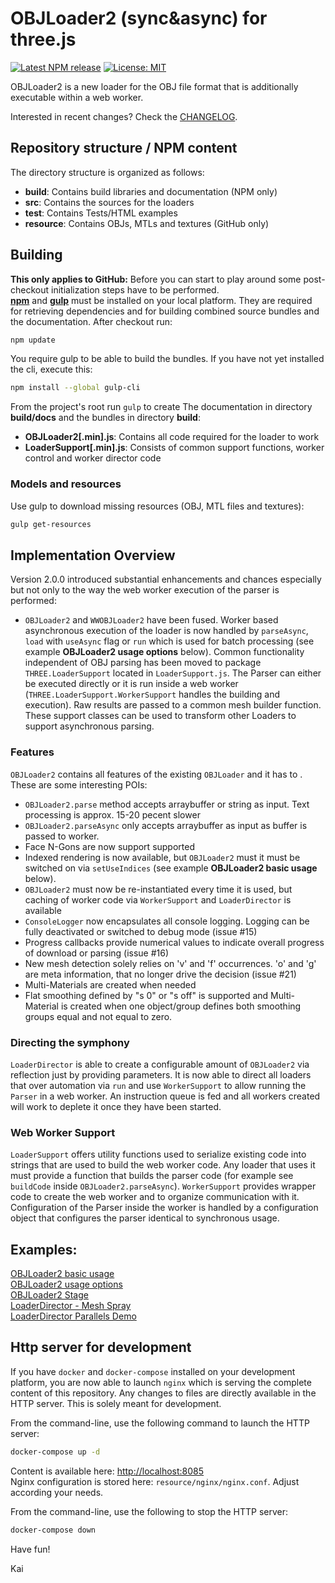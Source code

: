 OBJLoader2 (sync&async) for three.js
===

[![Latest NPM release](https://img.shields.io/npm/v/wwobjloader2.svg)](https://www.npmjs.com/package/wwobjloader2)
[![License: MIT](https://img.shields.io/badge/License-MIT-yellow.svg)](https://github.com/kaisalmen/WWOBJLoader/blob/master/LICENSE)

OBJLoader2 is a new loader for the OBJ file format that is additionally executable within a web worker.

Interested in recent changes? Check the [CHANGELOG](CHANGELOG.md).

## Repository structure / NPM content
The directory structure is organized as follows:
- **build**: Contains build libraries and documentation (NPM only)
- **src**: Contains the sources for the loaders
- **test**: Contains Tests/HTML examples
- **resource**: Contains OBJs, MTLs and textures (GitHub only)

## Building
**This only applies to GitHub:** Before you can start to play around some post-checkout initialization steps have to be performed.<br>
**[npm](https://nodejs.org)** and **[gulp](http://gulpjs.com/)** must be installed on your local platform. They are required for retrieving dependencies and for building combined source bundles and the documentation. 
After checkout run:<br>
```bash
npm update
```

You require gulp to be able to build the bundles. If you have not yet installed the cli, execute this:<br>
```bash
npm install --global gulp-cli
```

From the project's root run `gulp` to create The documentation in directory **build/docs** and the bundles in directory **build**:
 - **OBJLoader2[.min].js**: Contains all code required for the loader to work
 - **LoaderSupport[.min].js**: Consists of common support functions, worker control and worker director code
 
### Models and resources
Use gulp to download missing resources (OBJ, MTL files and textures):
```bash
gulp get-resources
```


## Implementation Overview
Version 2.0.0 introduced substantial enhancements and chances especially but not only to the way the web worker execution of the parser is performed:
- `OBJLoader2` and `WWOBJLoader2` have been fused. Worker based asynchronous execution of the loader is now handled by `parseAsync`, `load` with `useAsync` flag or `run` which is used for batch processing (see example **OBJLoader2 usage options** below). Common functionality independent of OBJ parsing has been moved to package `THREE.LoaderSupport` located in `LoaderSupport.js`. The Parser can either be executed directly or it is run inside a web worker (`THREE.LoaderSupport.WorkerSupport` handles the building and execution). Raw results are passed to a common mesh builder function. These support classes can be used to transform other Loaders to support asynchronous parsing. 

### Features
`OBJLoader2` contains all features of the existing `OBJLoader` and it has to . These are some interesting POIs:
- `OBJLoader2.parse` method accepts arraybuffer or string as input. Text processing is approx. 15-20 pecent slower
- `OBJLoader2.parseAsync` only accepts arraybuffer as input as buffer is passed to worker.
- Face N-Gons are now support supported
- Indexed rendering is now available, but `OBJLoader2` must it must be switched on via `setUseIndices` (see example **OBJLoader2 basic usage** below).
- `OBJLoader2` must now be re-instantiated every time it is used, but caching of worker code via `WorkerSupport` and `LoaderDirector` is available
- `ConsoleLogger` now encapsulates all console logging. Logging can be fully deactivated or switched to debug mode (issue #15)
- Progress callbacks provide numerical values to indicate overall progress of download or parsing (issue #16) 
- New mesh detection solely relies on 'v' and 'f' occurrences. 'o' and 'g' are meta information, that no longer drive the decision (issue #21)
- Multi-Materials are created when needed
- Flat smoothing defined by "s 0" or "s off" is supported and Multi-Material is created when one object/group defines both smoothing groups equal and not equal to zero.


### Directing the symphony
`LoaderDirector` is able to create a configurable amount of `OBJLoader2` via reflection just by providing parameters. It is now able to direct all loaders that over automation via `run` and use `WorkerSupport` to allow running the `Parser` in a web worker. An instruction queue is fed and all workers created will work to deplete it once they have been started.


### Web Worker Support
`LoaderSupport` offers utility functions used to serialize existing code into strings that are used to build the web worker code. Any loader that uses it must provide a function that builds the parser code (for example see `buildCode` inside `OBJLoader2.parseAsync`). `WorkerSupport` provides wrapper code to create the web worker and to organize communication with it. Configuration of the Parser inside the worker is handled by a configuration object that configures the parser identical to synchronous usage.

## Examples:
[OBJLoader2 basic usage](https://kaisalmen.de/wwobjloader2/objloader2/main.min.html)<br>
[OBJLoader2 usage options](https://kaisalmen.de/wwobjloader2/wwobjloader2/main.min.html)<br>
[OBJLoader2 Stage](https://kaisalmen.de/wwobjloader2/wwobjloader2stage/main.min.html)<br>
[LoaderDirector - Mesh Spray](https://kaisalmen.de/wwobjloader2/meshspray/main.min.html)<br>
[LoaderDirector Parallels Demo](https://kaisalmen.de/wwobjloader2/wwparallels/main.min.html)<br>

## Http server for development
If you have `docker` and `docker-compose` installed on your development platform, you are now able to launch `nginx` which is serving the complete content of this repository. Any changes to files are directly available in the HTTP server. This is solely meant for development.

From the command-line, use the following command to launch the HTTP server:
```bash
docker-compose up -d
```
Content is available here: [http://localhost:8085](http://localhost:8085)<br>
Nginx configuration is stored here: `resource/nginx/nginx.conf`. Adjust according your needs.
 
From the command-line, use the following to stop the HTTP server:
```bash
docker-compose down
```

Have fun!

Kai
